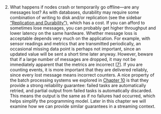 2.  What happens if nodes crash or temporarily go offline—are any messages lost? As with databases,
durability may require some combination of writing to disk and/or replication (see the sidebar
[“Replication and Durability”](ch07.html#sidebar_transactions_durability)), which has a cost. If you can afford to sometimes lose
messages, you can probably get higher throughput and lower latency on the same hardware. Whether message loss is acceptable depends very much on the application. For example, with sensor
readings and metrics that are transmitted periodically, an occasional missing data point is perhaps
not important, since an updated value will be sent a short time later anyway. However, beware that
if a large number of messages are dropped, it may not be immediately apparent that the metrics are
incorrect [[7](ch11.html#Marti2015ww)]. If you are counting
events, it is more important that they are delivered reliably, since every lost message means
incorrect counters. 
A nice property of the batch processing systems we explored in [Chapter 10](ch10.html#ch_batch) is that they provide a
strong reliability guarantee: failed tasks are automatically retried, and partial output from failed
tasks is automatically discarded. This means the output is the same as if no failures had occurred,
which helps simplify the programming model. Later in this chapter we will examine how we can provide
similar guarantees in a streaming context.